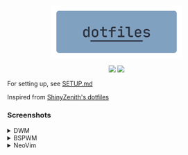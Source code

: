 <p align=center>
  <img src="./.assets/dotfiles.png" alt=dotfiles width=60%>
  <p align=center>
  <img src="https://img.shields.io/github/issues/idlidev/.dotfiles?style=flat-square">
  <img src="https://img.shields.io/badge/Maintained-Yes-green">
</p>
</p>

For setting up, see [SETUP.md](./.assets/SETUP.md)

Inspired from [ShinyZenith's dotfiles](https://github.com/shinyzenith/old-xorg-dotfiles)

### Screenshots

<details><summary>DWM</summary>

![Alt text](./.assets/screenshots/ss2.png)
</details>

<details><summary>BSPWM</summary>

![Alt text](./.assets/screenshots/ss1.png)
</details>

<details><summary>NeoVim</summary>

![Alt text](./.assets/screenshots/ss3.png)
</details>
